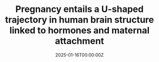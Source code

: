 ---
title: "Pregnancy entails a U-shaped trajectory in human brain structure linked to hormones and maternal attachment"
authors:
- Camila Servin Barthet
- Magdalena Martínez García
- María Paternina Die
- Luis Marcos Vidal
- Daniel Martín de Blas
- Anna Soler
- Olha Khymenets
- Daniel Bergé
- Gemma Casals
- Pilar Prats
- Oscar J. Pozo
- Gonzalo López Montoya
- Clara Pretus
- Susana Carmona
- Oscar Vilarroya

date: "2025-01-16T00:00:00Z"
doi: "" #"https://doi.org/10.1038/s41467-025-55830-0"
publishDate: "2025-01-16T00:00:00Z"
publication_types: ["2"]
publication: "In *Nature Communications*"
tags:
- Maternidad
featured: true
links:
- name: Enlace al artículo
  url: https://www.nature.com/articles/s41467-025-55830-0
---